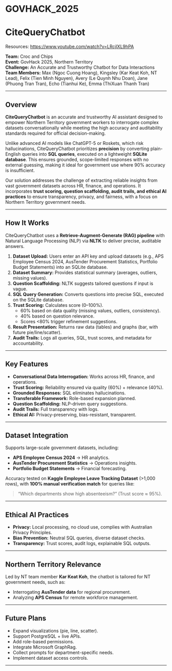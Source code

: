 # GOVHACK_2025
# CiteQueryChatbot  

Resources: https://www.youtube.com/watch?v=LRcjlXL9hPA

**Team:** Croc and Chips  
**Event:** GovHack 2025, Northern Territory  
**Challenge:** An Accurate and Trustworthy Chatbot for Data Interactions  
**Team Members:** Max (Ngoc Cuong Hoang), Kingsley (Kar Keat Koh, NT Lead), Felix (Tien Minh Nguyen), Avery (Le Quynh Nhu Doan), Jane (Phuong Tran Tran), Echo (Tianhui Ke), Emma (ThiXuan Thanh Tran)  

---

## Overview  
**CiteQueryChatbot** is an accurate and trustworthy AI assistant designed to empower Northern Territory government workers to interrogate complex datasets conversationally while meeting the high accuracy and auditability standards required for official decision-making.  

Unlike advanced AI models like ChatGPT-5 or Roskets, which risk hallucinations, CiteQueryChatbot prioritizes **precision** by converting plain-English queries into **SQL queries**, executed on a lightweight **SQLite database**. This ensures grounded, scope-limited responses with no external guessing, making it ideal for government use where 90% accuracy is insufficient.  

Our solution addresses the challenge of extracting reliable insights from vast government datasets across HR, finance, and operations. It incorporates **trust scoring, question scaffolding, audit trails, and ethical AI practices** to ensure transparency, privacy, and fairness, with a focus on Northern Territory government needs.  

---

## How It Works  
CiteQueryChatbot uses a **Retrieve-Augment-Generate (RAG) pipeline** with Natural Language Processing (NLP) via **NLTK** to deliver precise, auditable answers.  

1. **Dataset Upload:** Users enter an API key and upload datasets (e.g., APS Employee Census 2024, AusTender Procurement Statistics, Portfolio Budget Statements) into an SQLite database.  
2. **Dataset Summary:** Provides statistical summary (averages, outliers, missing values).  
3. **Question Scaffolding:** NLTK suggests tailored questions if input is vague.  
4. **SQL Query Generation:** Converts questions into precise SQL, executed on the SQLite database.  
5. **Trust Scoring:** Calculates score (0–100%).  
   - 60% based on data quality (missing values, outliers, consistency).  
   - 40% based on question relevance.  
   - Scores <80% trigger refinement suggestions.  
6. **Result Presentation:** Returns raw data (tables) and graphs (bar, with future pie/line/scatter).  
7. **Audit Trails:** Logs all queries, SQL, trust scores, and metadata for accountability.  

---

## Key Features  

- **Conversational Data Interrogation:** Works across HR, finance, and operations.  
- **Trust Scoring:** Reliability ensured via quality (60%) + relevance (40%).  
- **Grounded Responses:** SQL eliminates hallucinations.  
- **Transferable Framework:** Role-based expansion planned.  
- **Question Scaffolding:** NLP-driven query suggestions.  
- **Audit Trails:** Full transparency with logs.  
- **Ethical AI:** Privacy-preserving, bias-resistant, transparent.  

---

## Dataset Integration  

Supports large-scale government datasets, including:  
- **APS Employee Census 2024** → HR analytics.  
- **AusTender Procurement Statistics** → Operations insights.  
- **Portfolio Budget Statements** → Financial forecasting.  

Accuracy tested on **Kaggle Employee Leave Tracking Dataset** (>1,000 rows), with **100% manual verification match** for queries like:  
> “Which departments show high absenteeism?” (Trust score ≈ 95%).  

---

## Ethical AI Practices  

- **Privacy:** Local processing, no cloud use, complies with Australian Privacy Principles.  
- **Bias Prevention:** Neutral SQL queries, diverse dataset checks.  
- **Transparency:** Trust scores, audit logs, explainable SQL outputs.  

---

## Northern Territory Relevance  

Led by NT team member **Kar Keat Koh**, the chatbot is tailored for NT government needs, such as:  
- Interrogating **AusTender data** for regional procurement.  
- Analyzing **APS Census** for remote workforce management.  

---

## Future Plans  

- Expand visualizations (pie, line, scatter).  
- Support PostgreSQL + live APIs.  
- Add role-based permissions.  
- Integrate Microsoft GraphRag.  
- Collect prompts for department-specific needs.  
- Implement dataset access controls.  

---

